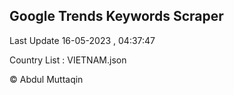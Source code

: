 

## Google Trends Keywords Scraper 
 
Last Update 16-05-2023 , 04:37:47

Country List :
VIETNAM.json



© Abdul Muttaqin 

